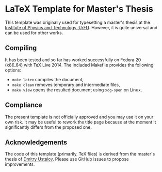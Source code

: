 # LaTeX Template for Master's Thesis

This template was originally used for typesetting a master's thesis at the [Institute of Physics and Technology, UrFU]. However, it is quite universal and can be used for other works.

## Compiling

It has been tested and so far has worked successfully on Fedora 20 (x86_64) with TeX Live 2014. The included Makefile provides the following options:

* `make latex` compiles the document,
* `make clean` removes temporary and intermediate files,
* `make view` opens the resulted document using `xdg-open` on Linux.

## Compliance

The present template is not officially approved and you may use it on your own risk. It may be useful to rework the title page because at the moment it significantly differs from the proposed one.

## Acknowledgements

The code of this template (primarily, TeX files) is derived from the master's thesis of [Dmitry Ustalov]. Please use GitHub issues to propose improvements.

[Institute of Physics and Technology, UrFU]: http://fiztech.urfu.ru/
[Dmitry Ustalov]: https://ustalov.name/en/
